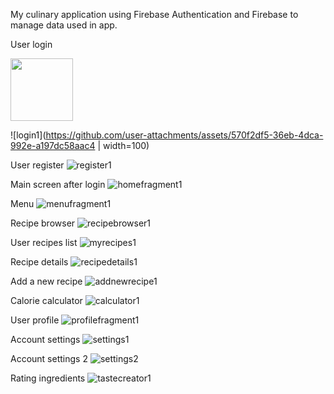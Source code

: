My culinary application using Firebase Authentication and Firebase to manage data used in app.

User login

<img src="https://github.com/user-attachments/assets/570f2df5-36eb-4dca-992e-a197dc58aac4" width="100">

![login1](https://github.com/user-attachments/assets/570f2df5-36eb-4dca-992e-a197dc58aac4 | width=100)

User register
![register1](https://github.com/user-attachments/assets/755dbce4-cf10-44f0-abdf-74774fa1bc5e)

Main screen after login
![homefragment1](https://github.com/user-attachments/assets/476f69de-32d7-46ab-beb8-cbac5cad37c4)

Menu
![menufragment1](https://github.com/user-attachments/assets/00ea90d2-aed2-4383-a1d8-fac7edf1e7df)

Recipe browser
![recipebrowser1](https://github.com/user-attachments/assets/63d69c5f-89db-4181-ae75-21aa5258dfb0)

User recipes list
![myrecipes1](https://github.com/user-attachments/assets/e11d830f-668a-4139-a4bc-1bd3cc6f6518)

Recipe details
![recipedetails1](https://github.com/user-attachments/assets/b6fd796d-c638-458a-920d-b83b6e551bc6)

Add a new recipe
![addnewrecipe1](https://github.com/user-attachments/assets/608ec878-f3e2-4ae0-afba-23698b2488e6)

Calorie calculator
![calculator1](https://github.com/user-attachments/assets/8f9d54cc-eb52-4bc2-8b72-6c5461fdb868)

User profile
![profilefragment1](https://github.com/user-attachments/assets/2833a4a8-38d7-4dfa-b6dc-bc4485974c1e)

Account settings
![settings1](https://github.com/user-attachments/assets/01b0f553-622c-4f0b-994d-001e5e3cfa22)

Account settings 2
![settings2](https://github.com/user-attachments/assets/3a013e6f-03aa-462b-b2cd-62712da1ff6a)

Rating ingredients
![tastecreator1](https://github.com/user-attachments/assets/aaf62d19-ad5f-4ab2-ae99-9e9ec436b426)
